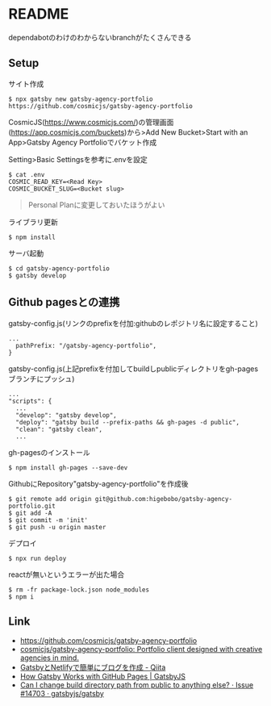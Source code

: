 # README

dependabotのわけのわからないbranchがたくさんできる

## Setup

サイト作成

    $ npx gatsby new gatsby-agency-portfolio https://github.com/cosmicjs/gatsby-agency-portfolio

CosmicJS(https://www.cosmicjs.com/)の管理画面(https://app.cosmicjs.com/buckets)から>Add New Bucket>Start with an App>Gatsby Agency Portfolioでバケット作成

Setting>Basic Settingsを参考に.envを設定

    $ cat .env
    COSMIC_READ_KEY=<Read Key>
    COSMIC_BUCKET_SLUG=<Bucket slug>

> Personal Planに変更しておいたほうがよい

ライブラリ更新

    $ npm install

サーバ起動

    $ cd gatsby-agency-portfolio
    $ gatsby develop

## Github pagesとの連携

gatsby-config.js(リンクのprefixを付加:githubのレポジトリ名に設定すること)

    ...
      pathPrefix: "/gatsby-agency-portfolio",
    }

gatsby-config.js(上記prefixを付加してbuildしpublicディレクトリをgh-pagesブランチにプッシュ)

    ...
    "scripts": {
      ...
      "develop": "gatsby develop",
      "deploy": "gatsby build --prefix-paths && gh-pages -d public",
      "clean": "gatsby clean",
      ...

gh-pagesのインストール

    $ npm install gh-pages --save-dev

GithubにRepository"gatsby-agency-portfolio"を作成後

    $ git remote add origin git@github.com:higebobo/gatsby-agency-portfolio.git
    $ git add -A
    $ git commit -m 'init'
    $ git push -u origin master

デプロイ

    $ npx run deploy

reactが無いというエラーが出た場合

    $ rm -fr package-lock.json node_modules
    $ npm i

## Link

* [https://github\.com/cosmicjs/gatsby\-agency\-portfolio](https://www.gatsbyjs.org/starters/cosmicjs/gatsby-agency-portfolio/)
* [cosmicjs/gatsby\-agency\-portfolio: Portfolio client designed with creative agencies in mind\.](https://github.com/cosmicjs/gatsby-agency-portfolio)
* [GatsbyとNetlifyで簡単にブログを作成 \- Qiita](https://qiita.com/k-penguin-sato/items/7554e5e7e90aa10ae225)
* [How Gatsby Works with GitHub Pages \| GatsbyJS](https://www.gatsbyjs.org/docs/how-gatsby-works-with-github-pages/)
* [Can I change build directory path from public to anything else? · Issue \#14703 · gatsbyjs/gatsby](https://github.com/gatsbyjs/gatsby/issues/14703)
